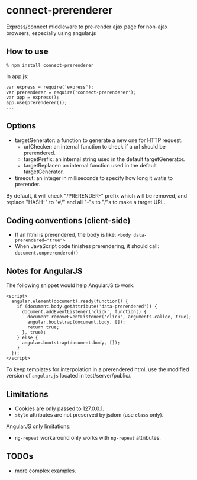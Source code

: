 connect-prerenderer
===================

Express/connect middleware to pre-render ajax page for non-ajax browsers, especially using angular.js

How to use
----------

    % npm install connect-prerenderer

In app.js:

    var express = require('express');
    var prerenderer = require('connect-prerenderer');
    var app = express();
    app.use(prerenderer());
    ...

Options
-------

* targetGenerator: a function to generate a new one for HTTP request.
  * urlChecker: an internal function to check if a url should be prerendered.
  * targetPrefix: an internal string used in the default targetGenerator.
  * targetReplacer: an internal function used in the default targetGenerator.
* timeout: an integer in milliseconds to specify how long it watis to prerender.

By default, it will check "/PRERENDER-" prefix which will be removed,
and replace "HASH-" to "#/" and all "-"s to "/"s to make
a target URL.

Coding conventions (client-side)
--------------------------------

* If an html is prerendered, the body is like: `<body data-prerendered="true">`
* When JavaScript code finishes prerendering, it should call: `document.onprerendered()`

Notes for AngularJS
-------------------

The following snippet would help AngularJS to work:

    <script>
      angular.element(document).ready(function() {
        if (document.body.getAttribute('data-prerendered')) {
          document.addEventListener('click', function() {
            document.removeEventListener('click', arguments.callee, true);
            angular.bootstrap(document.body, []);
            return true;
          }, true);
        } else {
          angular.bootstrap(document.body, []);
        }
      });
    </script>

To keep templates for interpolation in a prerendered html,
use the modified version of `angular.js` located in test/server/public/.

Limitations
-----------

* Cookies are only passed to 127.0.0.1.
* `style` attributes are not preserved by jsdom (use `class` only).

AngularJS only limitations:

* `ng-repeat` workaround only works with `ng-repeat` attributes.

TODOs
-----

* more complex examples.
